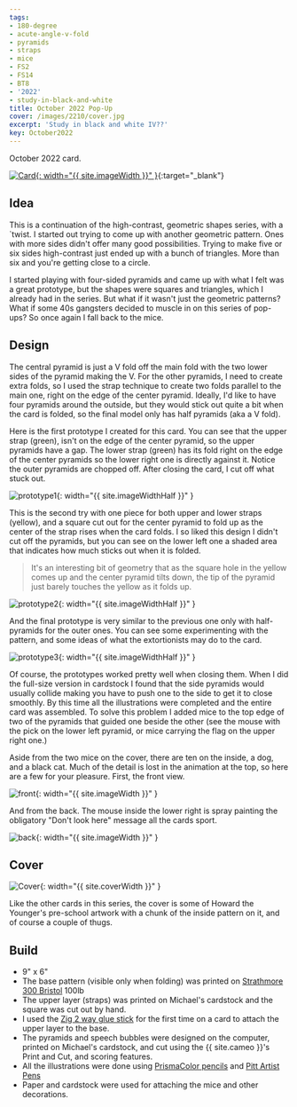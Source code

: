 ```yaml
---
tags:
- 180-degree
- acute-angle-v-fold
- pyramids
- straps
- mice
- FS2
- FS14
- BT8
- '2022'
- study-in-black-and-white
title: October 2022 Pop-Up
cover: /images/2210/cover.jpg
excerpt: 'Study in black and white IV??'
key: October2022
---
```

October 2022 card.

[![Card]({{site.baseurl}}/images/2210/popup.gif){: width="{{ site.imageWidth }}" }](/images/2210/popup.gif "Click to replay in a new tab"){:target="_blank"}

## Idea

This is a continuation of the high-contrast, geometric shapes series, with a `twist. I started out trying to come up with another geometric pattern. Ones with more sides didn't offer many good possibilities. Trying to make five or six sides high-contrast just ended up with a bunch of triangles. More than six and you're getting close to a circle.

I started playing with four-sided pyramids and came up with what I felt was a great prototype, but the shapes were squares and triangles, which I already had in the series. But what if it wasn't just the geometric patterns? What if some 40s gangsters decided to muscle in on this series of pop-ups? So once again I fall back to the mice.

## Design

The central pyramid is just a V fold off the main fold with the two lower sides of the pyramid making the V. For the other pyramids, I need to create extra folds, so I used the strap technique to create two folds parallel to the main one, right on the edge of the center pyramid. Ideally, I'd like to have four pyramids around the outside, but they would stick out quite a bit when the card is folded, so the final model only has half pyramids (aka a V fold).

Here is the first prototype I created for this card. You can see that the upper strap (green), isn't on the edge of the center pyramid, so the upper pyramids have a gap. The lower strap (green) has its fold right on the edge of the center pyramids so the lower right one is directly against it. Notice the outer pyramids are chopped off. After closing the card, I cut off what stuck out.

![prototype1]({{site.baseurl}}/images/2210/prototype-1.jpg){: width="{{ site.imageWidthHalf }}" }

This is the second try with one piece for both upper and lower straps (yellow), and a square cut out for the center pyramid to fold up as the center of the strap rises when the card folds. I so liked this design I didn't cut off the pyramids, but you can see on the lower left one a shaded area that indicates how much sticks out when it is folded.

> It's an interesting bit of geometry that as the square hole in the yellow comes up and the center pyramid tilts down, the tip of the pyramid just barely touches the yellow as it folds up.

![prototype2]({{site.baseurl}}/images/2210/prototype-2.jpg){: width="{{ site.imageWidthHalf }}" }

And the final prototype is very similar to the previous one only with half-pyramids for the outer ones. You can see some experimenting with the pattern, and some ideas of what the extortionists may do to the card.

![prototype3]({{site.baseurl}}/images/2210/prototype-3.jpg){: width="{{ site.imageWidthHalf }}" }

Of course, the prototypes worked pretty well when closing them. When I did the full-size version in cardstock I found that the side pyramids would usually collide making you have to push one to the side to get it to close smoothly. By this time all the illustrations were completed and the entire card was assembled. To solve this problem I added mice to the top edge of two of the pyramids that guided one beside the other (see the mouse with the pick on the lower left pyramid, or mice carrying the flag on the upper right one.)

Aside from the two mice on the cover, there are ten on the inside, a dog, and a black cat. Much of the detail is lost in the animation at the top, so here are a few for your pleasure. First, the front view.

![front]({{site.baseurl}}/images/2210/front.jpg){: width="{{ site.imageWidth }}" }

And from the back. The mouse inside the lower right is spray painting the obligatory "Don't look here" message all the cards sport.

![back]({{site.baseurl}}/images/2210/back.jpg){: width="{{ site.imageWidth }}" }

## Cover

![Cover]({{site.baseurl}}{{page.cover}}){: width="{{ site.coverWidth }}" }

Like the other cards in this series, the cover is some of Howard the Younger's pre-school artwork with a chunk of the inside pattern on it, and of course a couple of thugs.

## Build

- 9" x 6"
- The base pattern (visible only when folding) was printed on [Strathmore 300 Bristol](/supplies.html#strathmore-300-bristol) 100lb
- The upper layer (straps) was printed on Michael's cardstock and the square was cut out by hand.
- I used the [Zig 2 way glue stick](/supplies.html#zig-2-way-glue-stick) for the first time on a card to attach the upper layer to the base.
- The pyramids and speech bubbles were designed on the computer, printed on Michael's cardstock, and cut using the {{ site.cameo }}'s Print and Cut, and scoring features.
- All the illustrations were done using [PrismaColor pencils](/supplies.html#prismacolor-colored-pencils) and [Pitt Artist Pens](/supplies.html#faber-castell-pitt-artist-pens)
- Paper and cardstock were used for attaching the mice and other decorations.
